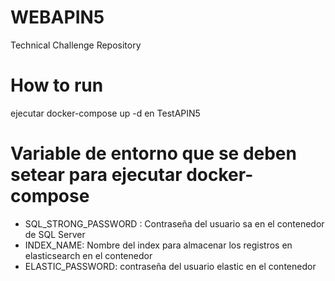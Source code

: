 # WEBAPIN5
Technical Challenge Repository

# How to run
ejecutar docker-compose up -d en TestAPIN5 
# Variable de entorno que se deben setear para ejecutar docker-compose  
 - SQL_STRONG_PASSWORD : Contraseña del usuario sa en el contenedor de SQL Server  
 - INDEX_NAME: Nombre del index para almacenar los registros en elasticsearch en el contenedor  
 - ELASTIC_PASSWORD: contraseña del usuario elastic en el contenedor  
